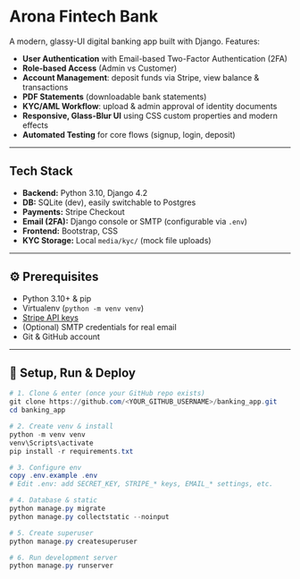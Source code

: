 # Arona Fintech Bank

A modern, glassy-UI digital banking app built with Django. Features:

- **User Authentication** with Email-based Two-Factor Authentication (2FA)  
- **Role-based Access** (Admin vs Customer)  
- **Account Management**: deposit funds via Stripe, view balance & transactions  
- **PDF Statements** (downloadable bank statements)  
- **KYC/AML Workflow**: upload & admin approval of identity documents  
- **Responsive, Glass-Blur UI** using CSS custom properties and modern effects  
- **Automated Testing** for core flows (signup, login, deposit)

---

##  Tech Stack

- **Backend:** Python 3.10, Django 4.2  
- **DB:** SQLite (dev), easily switchable to Postgres  
- **Payments:** Stripe Checkout  
- **Email (2FA):** Django console or SMTP (configurable via `.env`)  
- **Frontend:** Bootstrap, CSS  
- **KYC Storage:** Local `media/kyc/` (mock file uploads)

---

## ⚙ Prerequisites

- Python 3.10+ & pip  
- Virtualenv (`python -m venv venv`)  
- [Stripe API keys](https://dashboard.stripe.com/)  
- (Optional) SMTP credentials for real email  
- Git & GitHub account

---

## 🚀 Setup, Run & Deploy

```powershell
# 1. Clone & enter (once your GitHub repo exists)
git clone https://github.com/<YOUR_GITHUB_USERNAME>/banking_app.git
cd banking_app

# 2. Create venv & install
python -m venv venv
venv\Scripts\activate
pip install -r requirements.txt

# 3. Configure env
copy .env.example .env
# Edit .env: add SECRET_KEY, STRIPE_* keys, EMAIL_* settings, etc.

# 4. Database & static
python manage.py migrate
python manage.py collectstatic --noinput

# 5. Create superuser
python manage.py createsuperuser

# 6. Run development server
python manage.py runserver
